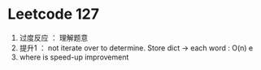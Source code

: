 # Leetcode 127 
1. 过度反应 ： 理解题意
2. 提升1 ： not iterate over to determine. Store dict -> each word : O(n) e 
3. where is speed-up improvement 
